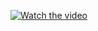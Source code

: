 [![Watch the video](https://img.youtube.com/vi/lPf9BRDmlc8/maxresdefault.jpg)](https://youtube.com/shorts/lPf9BRDmlc8?feature=shared)

